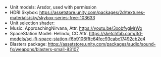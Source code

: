 - Unit models: Arsdor, used with permission
- HDRI Skybox: https://assetstore.unity.com/packages/2d/textures-materials/sky/skybox-series-free-103633
- Unit selection shader: 
- Music: ApproachingNirvana, Attr. https://youtu.be/3xobfvgMrWo
- SpaceStation Model: Helindu, CC Attr. https://sketchfab.com/3d-models/sci-fi-space-station-f6b9106fffc64fec93cabc17492cb2e4 
- Blasters package: https://assetstore.unity.com/packages/audio/sound-fx/weapons/blasters-small-83107